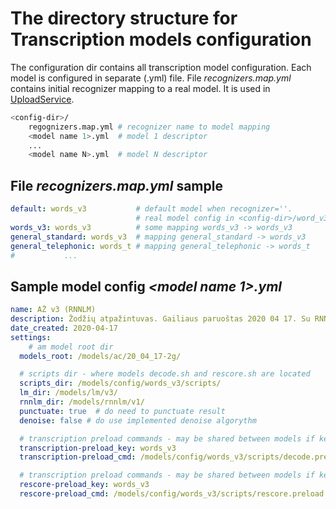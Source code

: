 # The directory structure for Transcription models configuration

The configuration dir contains all transcription model configuration. Each model is configured in separate (.yml) file. File *recognizers.map.yml* contains initial recognizer mapping to a real model. It is used in [UploadService](https://app.swaggerhub.com/apis/aireno/Transkipcija/1.3.0#/upload/upload).

```bash
<config-dir>/
    regognizers.map.yml # recognizer name to model mapping
    <model name 1>.yml  # model 1 descriptor  
    ...
    <model name N>.yml  # model N descriptor
```

## File *recognizers.map.yml* sample

```yml
default: words_v3           # default model when recognizer=''. 
                            # real model config in <config-dir>/word_v3.yml
words_v3: words_v3          # some mapping words_v3 -> words_v3
general_standard: words_v3  # mapping general_standard -> words_v3
general_telephonic: words_t # mapping general_telephonic -> words_t
#           ...
```

## Sample model config *<model name 1>.yml*

```yml
name: AŽ v3 (RNNLM)
description: Žodžių atpažintuvas. Gailiaus paruoštas 2020 04 17. Su RNNLM
date_created: 2020-04-17
settings:
    # am model root dir
  models_root: /models/ac/20_04_17-2g/

  # scripts dir - where models decode.sh and rescore.sh are located
  scripts_dir: /models/config/words_v3/scripts/
  lm_dir: /models/lm/v3/
  rnnlm_dir: /models/rnnlm/v1/
  punctuate: true  # do need to punctuate result
  denoise: false # do use implemented denoise algorythm

  # transcription preload commands - may be shared between models if key is the same
  transcription-preload_key: words_v3
  transcription-preload_cmd: /models/config/words_v3/scripts/decode.preload.sh

  # transcription preload commands - may be shared between models if key is the same
  rescore-preload_key: words_v3
  rescore-preload_cmd: /models/config/words_v3/scripts/rescore.preload.sh
```

